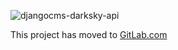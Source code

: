 ![djangocms-darksky-api](https://user-images.githubusercontent.com/45763865/72344245-0c42f180-36d1-11ea-9240-d9be9c81ddfb.png)

This project has moved to [GitLab.com](https://gitlab.com/kapt/open-source/djangocms-darksky-api)
